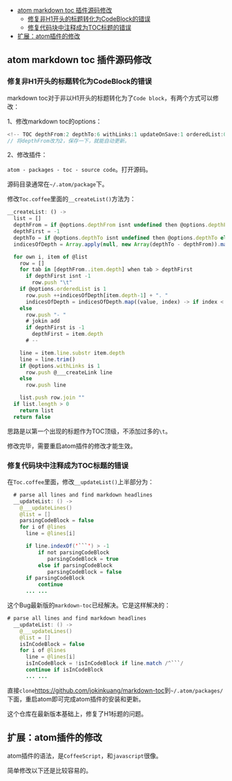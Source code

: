 
<!-- TOC depthFrom:1 depthTo:6 withLinks:1 updateOnSave:1 orderedList:0 -->

- [atom markdown toc 插件源码修改](#atom-markdown-toc-插件源码修改)
	- [修复非H1开头的标题转化为CodeBlock的错误](#修复非h1开头的标题转化为codeblock的错误)
	- [修复代码块中注释成为TOC标题的错误](#修复代码块中注释成为toc标题的错误)
- [扩展：atom插件的修改](#扩展atom插件的修改)

<!-- /TOC -->

## atom markdown toc 插件源码修改

### 修复非H1开头的标题转化为CodeBlock的错误

markdown toc对于非以H1开头的标题转化为了`Code block`，有两个方式可以修改：

1、修改markdown toc的options：

```java
<!-- TOC depthFrom:2 depthTo:6 withLinks:1 updateOnSave:1 orderedList:0 -->
// 将depthFrom改为2，保存一下，就能自动更新。
```

2、修改插件：

`atom - packages - toc - source code`。打开源码。

源码目录通常在`~/.atom/package`下。

修改`Toc.coffee`里面的`__createList()`方法为：

```javascript
__createList: () ->
  list = []
  depthFrom = if @options.depthFrom isnt undefined then @options.depthFrom else 1
  depthFirst = -1
  depthTo = if @options.depthTo isnt undefined then @options.depthTo else 6
  indicesOfDepth = Array.apply(null, new Array(depthTo - depthFrom)).map(Number.prototype.valueOf, 0);

  for own i, item of @list
	row = []
	for tab in [depthFrom..item.depth] when tab > depthFirst
	  if depthFirst isnt -1
		row.push "\t"
	if @options.orderedList is 1
	  row.push ++indicesOfDepth[item.depth-1] + ". "
	  indicesOfDepth = indicesOfDepth.map((value, index) -> if index < item.depth then value else 0)
	else
	  row.push "- "
	  # jokin add
	  if depthFirst is -1
		depthFirst = item.depth
	  # --

	line = item.line.substr item.depth
	line = line.trim()
	if @options.withLinks is 1
	  row.push @___createLink line
	else
	  row.push line

	list.push row.join ""
  if list.length > 0
	return list
  return false
```

思路是以第一个出现的标题作为TOC顶级，不添加过多的`\t`。

修改完毕，需要重启atom插件的修改才能生效。


### 修复代码块中注释成为TOC标题的错误

在`Toc.coffee`里面，修改`__updateList()`上半部分为：

```java
  # parse all lines and find markdown headlines
  __updateList: () ->
    @___updateLines()
    @list = []
    parsingCodeBlock = false
    for i of @lines
      line = @lines[i]

      if line.indexOf('```') > -1
          if not parsingCodeBlock
             parsingCodeBlock = true
          else if parsingCodeBlock
             parsingCodeBlock = false
      if parsingCodeBlock
          continue
      ... ...
```

这个Bug最新版的`markdown-toc`已经解决。它是这样解决的：

```java
# parse all lines and find markdown headlines
  __updateList: () ->
    @___updateLines()
    @list = []
    isInCodeBlock = false
    for i of @lines
      line = @lines[i]
      isInCodeBlock = !isInCodeBlock if line.match /^```/
      continue if isInCodeBlock
      ... ...
```

直接`clone`<https://github.com/jokinkuang/markdown-toc>到`~/.atom/packages/`下面，重启atom即可完成atom插件的安装和更新。

这个仓库在最新版本基础上，修复了H1标题的问题。


## 扩展：atom插件的修改

atom插件的语法，是`CoffeeScript`，和`javascript`很像。

简单修改以下还是比较容易的。
